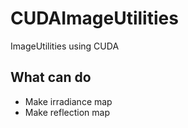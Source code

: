 # CUDAImageUtilities
ImageUtilities using CUDA

## What can do
* Make irradiance map
* Make reflection map
